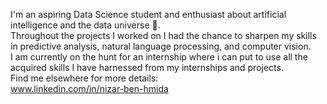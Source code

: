 I'm an aspiring Data Science student and enthusiast about artificial intelligence and the data universe 💫.<br>
Throughout the projects I worked on I had the chance to sharpen my skills in predictive analysis, natural language processing, and computer vision.<br>
I am currently on the hunt for an internship where i can put to use all the acquired skills I have harnessed from my internships and projects.<br>
Find me elsewhere for more details: <br>
www.linkedin.com/in/nizar-ben-hmida

<!---
NizarBHEsprit/NizarBHEsprit is a ✨ special ✨ repository because its `README.md` (this file) appears on your GitHub profile.
You can click the Preview link to take a look at your changes.
--->
